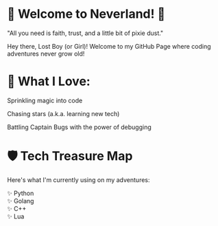 <h1> 🌟 Welcome to Neverland! 🌟</h1>

<p>"All you need is faith, trust, and a little bit of pixie dust."</p>

Hey there, Lost Boy (or Girl)! Welcome to my GitHub Page where coding adventures never grow old!

<h1>💖 What I Love:</h1>

<p>Sprinkling magic into code</p>

<p>Chasing stars (a.k.a. learning new tech)</p>

<p>Battling Captain Bugs with the power of debugging </p>

<h1>🛡️ Tech Treasure Map </h1>

<p> Here's what I'm currently using on my adventures: </p>

✨ Python <br>
✨ Golang <br>
✨ C++ <br>
✨ Lua
